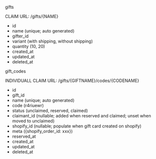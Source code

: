 gifts

CLAIM URL: /gifts/{NAME}

- id
- name (unique; auto generated)
- gifter_id
- variant (with shipping, without shipping)
- quantity (10, 20)
- created_at
- updated_at
- deleted_at

gift_codes

INDIVIDUALL CLAIM URL: /gifts/{GIFTNAME}/codes/{CODENAME}

- id
- gift_id
- name (unique; auto generated)
- code (r4riuewr)
- status (unclaimed, reserved, claimed)
- claimant_id (nullable; added when reserved and claimed; unset when moved to unclaimed)
- shopify_id (nullable; populate when gift card created on shopify)
- meta ({shopify_order_id: xxx})
- reserved_at
- created_at
- updated_at
- deleted_at
